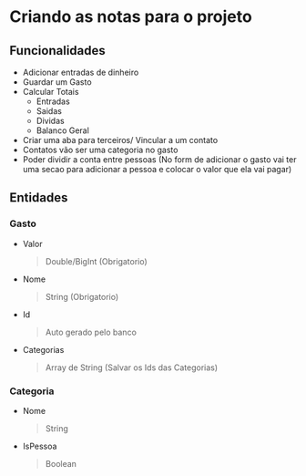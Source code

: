 # Criando as notas para o projeto

## Funcionalidades

- Adicionar entradas de dinheiro
- Guardar um Gasto
- Calcular Totais
    - Entradas
    - Saidas
    - Dividas
    - Balanco Geral
- Criar uma aba para terceiros/ Vincular a um contato
- Contatos vão ser uma categoria no gasto
- Poder dividir a conta entre pessoas (No form de adicionar o gasto vai ter uma secao para adicionar a pessoa e colocar o valor que ela vai pagar)


## Entidades
### Gasto
- Valor 
    > Double/BigInt (Obrigatorio)
- Nome 
    > String (Obrigatorio)
- Id 
    > Auto gerado pelo banco
- Categorias
    > Array de String (Salvar os Ids das Categorias)

### Categoria
- Nome 
    > String
- IsPessoa 
    > Boolean
